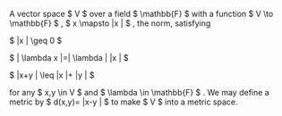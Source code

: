 A vector space $ V $ over a field $  \mathbb{F} $ with a function
$ V \to \mathbb{F} $ , $ x \mapsto |x | $ , the norm, satisfying

$  |x | \geq 0 $

$  | \lambda x |=| \lambda | |x | $

$  |x+y | \leq  |x |+ |y | $

for any $ x,y \in V $ and $  \lambda  \in  \mathbb{F} $ . We may define
a metric by $ d(x,y)= |x-y | $ to make $ V $ into a metric space.
